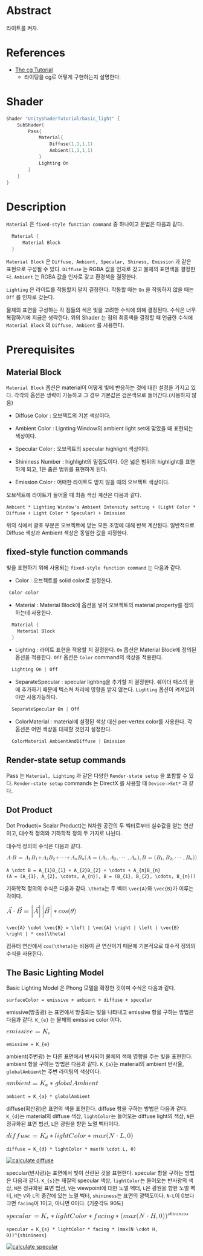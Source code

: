 ﻿# Abstract

라이트를 켜자.

# References

* [The cg Tutorial](http://developer.download.nvidia.com/CgTutorial/cg_tutorial_chapter05.html)
  * 라이팅을 cg로 어떻게 구현하는지 설명한다.

# Shader

```c
Shader "UnityShaderTutorial/basic_light" {
	SubShader{
		Pass{
			Material{
				Diffuse(1,1,1,1)
				Ambient(1,1,1,1)
			}
			Lighting On
		}
	}
}
```

# Description

`Material` 은 `fixed-style function command` 중 하나이고 문법은 다음과 같다.

```c
  Material {
	  Material Block
  }
```

`Material Block` 은 `Diffuse, Ambient, Specular, Shiness, Emission` 과 같은 표현으로 구성될 수 있다. `Diffuse` 는 RGBA 값을 인자로 갖고 물체의 표면색을 결정한다. `Ambient` 는 RGBA 값을 인자로 갖고 환경색을 결정한다. 

`Lighting` 은 라이트를 작동할지 말지 결정한다. 작동할 때는 `On` 을 작동하지 않을 때는 `Off` 를 인자로 갖는다.

물체의 표면을 구성하는 각 점들의 색은 빛을 고려한 수식에 의해 결정된다. 수식은 너무 복잡하기에 지금은 생략한다. 위의 Shader 는 점의 최종색을 결정할 때 언급한 수식에 `Material Block` 의 `Diffuse, Ambient` 를 사용한다.

# Prerequisites

## Material Block

`Material Block` 옵션은 material이 어떻게 빛에 반응하는 것에 대한 설정을 가지고 있다. 각각의 옵션은 생략이 가능하고 그 경우 기본값은 검은색으로 들어간다.(사용하지 않음)

* Diffuse Color : 오브젝트의 기본 색상이다.

* Ambient Color : Lignting Window의 ambient light set에 맞았을 때 표현되는 색상이다.

* Specular Color : 오브젝트의 specular highlight 색상이다.

* Shininess Number : highlight의 밀집도이다. 0은 넓은 범위의 highlight를 표현하게 되고, 1은 좁은 범위를 표현하게 된다.

* Emission Color : 어떠한 라이트도 받지 않을 때의 오브젝트 색상이다.

오브젝트에 라이트가 들어올 때 최종 색상 계산은 다음과 같다.

```
Ambient * Lighting Window's Ambient Intensity setting + (Light Color * Diffuse + Light Color * Specular) + Emission
```

위의 식에서 괄호 부분은 오브젝트에 받는 모든 조명에 대해 반복 계산된다.
일반적으로 Diffuse 색상과 Ambient 색상은 동일한 값을 지정한다.

## fixed-style function commands

빛을 표현하기 위해 사용되는 `fixed-style function command` 는 다음과 같다.

* Color : 오브젝트를 solid color로 설정한다.

```c
 Color color
```

* Material : Material Block에 옵션을 넣어 오브젝트의 material property를 정의하는데 사용한다.

```c
  Material {
	Material Block
  }

```

* Lighting : 라이트 표현을 적용할 지 결정한다. `On` 옵션은 Material Block에 정의된 옵션을 적용한다. `Off` 옵션은 `Color` command의 색상을 적용한다.

```c
  Lighting On | Off
```

* SeparateSpecular : specular lighting을 추가할 지 결정한다. 쉐이더 패스의 끝에 추가하기 때문에 텍스쳐 처리에 영향을 받지 않는다. `Lighting` 옵션이 켜져있어야만 사용가능하다.

```c
  SeparateSpecular On | Off
```

* ColorMaterial : material에 설정된 색상 대신 per-vertex color를 사용한다. 각 옵션은 어떤 색상을 대체할 것인지 설정한다.

```c
  ColorMaterial AmbientAndDiffuse | Emission
```

## Render-state setup commands

Pass 는 `Material, Lighting` 과 같은 다양한 `Render-state setup` 을 포함할 수 있다. `Render-state setup` commands 는 DirectX 를 사용할 때 `Device->Set*` 과 같다.

## Dot Product

Dot Product(= Scalar Product)는 N차원 공간의 두 벡터로부터 실수값을 얻는 연산이고, 대수적 정의와 기하학적 정의 두 가지로 나뉜다.

대수적 정의의 수식은 다음과 같다.

![](dot_eq.png)

```
A \cdot B = A_{1}B_{1} + A_{2}B_{2} + \cdots + A_{n}B_{n}
(A = (A_{1}, A_{2}, \cdots, A_{n}), B = (B_{1}, B_{2}, \cdots, B_{n}))
```

기하학적 정의의 수식은 다음과 같다. `\theta`는 두 벡터 `\vec{A}`와 `\vec{B}`가 이루는 각이다.

![](dot2_eq.png)

```
\vec{A} \cdot \vec{B} = \left | \vec{A} \right | \left | \vec{B} \right | * cos(\theta)
```

컴퓨터 연산에서 `cos(\theta)`는 비용이 큰 연산이기 때문에 기본적으로 대수적 정의의 수식을 사용한다.

## The Basic Lighting Model

Basic Lighting Model 은 Phong 모델을 확장한 것이며 수식은 다음과 같다.

```
surfaceColor = emissive + ambient + diffuse + specular
```

emissive(방출광) 는 표면에서 방출되는 빛을 나타내고 emissive 항을 구하는 방법은 다음과 같다. `K_{e}` 는 물체의 emissive color 이다.

![](emissive_eq.png)

```
emissive = K_{e}
```

ambient(주변광) 는 다른 표면에서 반사되어 물체의 색에 영향을 주는 빛을 표현한다. ambient 항을 구하는 방법은 다음과 같다. `K_{a}`는 material의 ambient 반사율, `globalAmbient`는 주변 라이팅의 색상이다.

![](ambient_eq.png)

```
ambient = K_{a} * globalAmbient
```

diffuse(확산광)은 표면의 색을 표현한다. diffuse 항을 구하는 방법은 다음과 같다. `K_{d}`는 material의 diffuse 색상, `lightColor`는 들어오는 diffuse light의 색상, `N`은 정규화된 표면 법선, `L`은 광원을 향한 노멀 벡터이다.

![](diffuse_eq.png)

```
diffuse = K_{d} * lightColor * max(N \cdot L, 0)
```

[![calculate diffuse](http://developer.download.nvidia.com/CgTutorial/elementLinks/fig5_9.jpg)](http://developer.download.nvidia.com/CgTutorial/cg_tutorial_chapter05.html)

specular(반사광)는 표면에서 빛이 산란된 것을 표현한다. specular 항을 구하는 방법은 다음과 같다. `K_{s}`는 재질의 specular 색상, `lightColor`는 들어오는 반사광의 색상, `N`은 정규화된 표면 법선, `V`는 viewpoint에 대한 노멀 벡터, `L`은 광원을 향한 노멀 벡터, `H`는 `V`와 `L`의 중간에 있는 노멀 벡터, `shininess`는 표면의 광택도이다. `N·L`이 0보다 크면 `facing`이 1이고, 아니면 0이다. (기준각도 90도)

![](specular_eq.png)

```
specular = K_{s} * lightColor * facing * (max(N \cdot H, 0))^{shininess}
```

[![calculate specular](http://developer.download.nvidia.com/CgTutorial/elementLinks/fig5_13.jpg)](http://developer.download.nvidia.com/CgTutorial/cg_tutorial_chapter05.html)